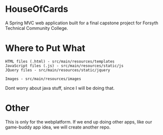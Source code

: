# HouseOfCards
A Spring MVC web application built for a final capstone project for Forsyth Technical Community College.

# Where to Put What
```
HTML files (.html) - src/main/resources/templates
JavaScript files (.js) - src/main/resources/static/js
JQuery files - src/main/resources/static/jquery

Images - src/main/resources/images
```


Dont worry about java stuff, since I will be doing that.


# Other
This is only for the webplatform. If we end up doing other apps, like our game-buddy app idea, we will create another repo.
